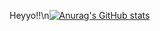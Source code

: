 Heyyo!!\n[![Anurag's GitHub stats](https://github-readme-stats.vercel.app/api?username=Shompi)](https://github.com/anuraghazra/github-readme-stats)
